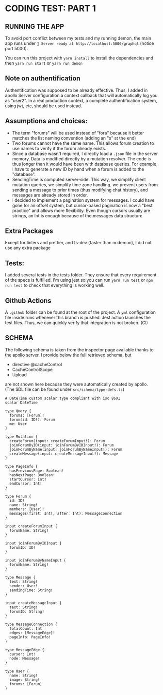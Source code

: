 # CODING TEST: PART 1

## RUNNING THE APP
To avoid port conflict between my tests and my running demon, the main app runs under `🚀 Server ready at http://localhost:5000/graphql` (notice port 5000).

You can run this project with `yarn install` to install the dependencies and then `yarn run start` or `yarn run demon`

## Note on authentification
Authentification was supposed to be already effective. Thus, I added in apollo Server configuration a context callback that will automatically log you as "user2". In a real production context, a complete authentification system, using jwt, etc, should be used instead.

## Assumptions and choices:
- The term "forums" will be used instead of "fora" because it better matches the list naming convention (adding an "s" at the end)
- Two forums cannot have the same name. This allows forum creation to use names to verify if the forum already exists.
- Since a database wasn't required, I directly load a `.json` file in the server memory. Data is modified directly by a mutation resolver. The code is thus longer than it would have been with database queries. For example, I have to generate a new ID by hand when a forum is added to the "database".
- SendingTime is computed server-side. This way, we simplify client mutation queries, we simplify time zone handling, we prevent users from sending a message to prior times (thus modifying chat history), and messages are already stored in order.
- I decided to implement a pagination system for messages. I could have gone for an offset system, but cursor-based pagination is now a "best practice" and allows more flexibility. Even though cursors usually are strings, an Int is enough because of the messages data structure.


## Extra Packages
Except for linters and prettier, and ts-dev (faster than nodemon), I did not use any extra package

## Tests:

I added several tests in the tests folder. They ensure that every requirement of the specs is fulfilled. I'm using jest so you can run `yarn run test` or `npm run test` to check that everything is working well.

## Github Actions
A `.github` folder can be found at the root of the project. A `yml` configuration file inside runs whenever this branch is pushed. Jest action launches the test files. Thus, we can quickly verify that integration is not broken. (CI)

## SCHEMA

The following schema is taken from the inspector page available thanks to the apollo server.
I provide below the full retrieved schema, but 
- directive @cacheControl
- CacheControlScope
- Upload

are not shown here because they were automatically created by apollo. (The SDL file can be found under `src/schema/type-defs.ts`)

```gql
# DateTime custom scalar type compliant with iso 8601
scalar DateTime

type Query {
  forums: [Forum]!
  forum(id: ID!): Forum
  me: User
}

type Mutation {
  createForum(input: createForumInput!): Forum
  joinForumByID(input: joinForumByIDInput!): Forum
  joinForumByName(input: joinForumByNameInput!): Forum
  createMessage(input: createMessageInput!): Message
}

type PageInfo {
  hasPreviousPage: Boolean!
  hasNextPage: Boolean!
  startCursor: Int!
  endCursor: Int!
}

type Forum {
  id: ID!
  name: String!
  members: [User]!
  messages(first: Int!, after: Int): MessageConnection
}

input createForumInput {
  forumName: String!
}

input joinForumByIDInput {
  forumID: ID!
}

input joinForumByNameInput {
  forumName: String!
}

type Message {
  text: String!
  sender: User!
  sendingTime: String!
}

input createMessageInput {
  text: String!
  forumID: String!
}

type MessageConnection {
  totalCount: Int
  edges: [MessageEdge]!
  pageInfo: PageInfo!
}

type MessageEdge {
  cursor: Int!
  node: Message!
}

type User {
  name: String!
  image: String!
  forums: [Forum]
}
```




